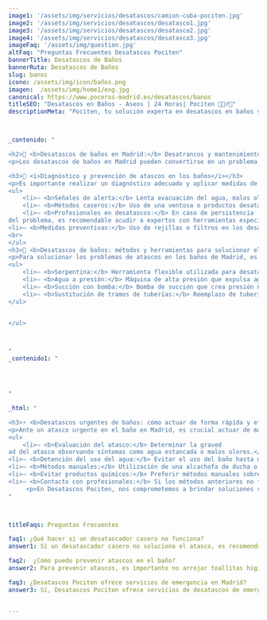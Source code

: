```yaml
---
image1: '/assets/img/servicios/desatascos/camion-cuba-pociten.jpg'
image2: '/assets/img/servicios/desatascos/desatasco1.jpg'
image3: '/assets/img/servicios/desatascos/desatasco2.jpg'
image4: '/assets/img/servicios/desatascos/desatasco3.jpg'
imageFaq: '/assets/img/question.jpg'
altFaq: "Preguntas Frecuentes Desatascos Pociten"
bannerTitle: Desatascos de Baños
bannerRuta: Desatascos de Baños
slug: banos
icono: /assets/img/icon/baños.png
imagen:  /assets/img/home1/eng.jpg
canonical: https://www.poceros-madrid.es/desatascos/banos
titleSEO: "Desatascos en Baños - Aseos | 24 Horas| Pociten 💪👷‍♂️🚰"
descriptionMeta: "Pociten, tu solución experta en desatascos en baños y aseos. 24 Horas. Llámanos al 647 37 67 82 📱."



_contenido: "

<h2>🚽 <b>Desatascos de baños en Madrid:</b> Desatrancos y mantenimiento 24 horas | Desatascos Pociten</h2>
<p>Los desatascos de baños en Madrid pueden convertirse en un problema recurrente si no se abordan adecuadamente. En Desatascos Pociten ofrecemos servicios de desatrancos y mantenimiento de fosas sépticas, alcantarillado, bajantes, arquetas e inspección con cámara TV. Con métodos y herramientas efectivas, solucionamos los atascos de manera rápida y garantizamos un servicio disponible las 24 horas.</p>

<h3>🛁 <i>Diagnóstico y prevención de atascos en los baños</i></h3>
<p>Es importante realizar un diagnóstico adecuado y aplicar medidas de prevención para evitar atascos en los baños de Madrid:</p>
<ul>
    <li>⇨ <b>Señales de alerta:</b> Lenta evacuación del agua, malos olores, o agua en niveles superiores en otros elementos del baño.</li><br>
    <li>⇨ <b>Métodos caseros:</b> Uso de una ventosa o productos desatascadores específicos.</li><br>
    <li>⇨ <b>Profesionales en desatascos:</b> En caso de persistencia
del problema, es recomendable acudir a expertos con herramientas especializadas.</li><br>
<li>⇨ <b>Medidas preventivas:</b> Uso de rejillas o filtros en los desagües y educación sobre qué no arrojar por el inodoro o desagües.</li>
<br>
</ul>
<h3>🔧 <b>Desatascos de baños: métodos y herramientas para solucionar el problema</b></h3>
<p>Para solucionar los problemas de atascos en los baños de Madrid, es imprescindible contar con métodos y herramientas adecuadas:</p>
<ul>
    <li>⇨ <b>Serpentina:</b> Herramienta flexible utilizada para desatascar tuberías mediante movimientos de rotación y empuje.</li><br>
    <li>⇨ <b>Agua a presión:</b> Máquina de alta presión que expulsa agua a gran velocidad para eliminar los restos acumulados.</li><br>
    <li>⇨ <b>Succión con bomba:</b> Bomba de succión que crea presión negativa para aspirar residuos atascados.</li><br>
    <li>⇨ <b>Sustitución de tramos de tuberías:</b> Reemplazo de tuberías en situaciones graves donde otros métodos no son efectivos.</li><br>
</ul>


</ul>



"
_contenido1: "




"

_html: "

<h3>⚡ <b>Desatascos urgentes de baños: cómo actuar de forma rápida y eficaz</b></h3>
<p>Ante un atasco urgente en el baño en Madrid, es crucial actuar de manera rápida y eficaz:</p>
<ul>
    <li>⇨ <b>Evaluación del atasco:</b> Determinar la graved
ad del atasco observando síntomas como agua estancada o malos olores.</li><br>
<li>⇨ <b>Detención del uso del agua:</b> Evitar el uso del baño hasta que el atasco sea solucionado.</li><br>
<li>⇨ <b>Métodos manuales:</b> Utilización de una alcachofa de ducha o manguera con agua a presión para intentar deshacer el atasco.</li><br>
<li>⇨ <b>Evitar productos químicos:</b> Preferir métodos manuales sobre químicos que puedan dañar las tuberías.</li><br>
<li>⇨ <b>Contacto con profesionales:</b> Si los métodos anteriores no funcionan, buscar ayuda de expertos en desatascos.</li><br>
	 <p>En Desatascos Pociten, nos comprometemos a brindar soluciones rápidas y efectivas para los desatascos de baños en Madrid, garantizando la satisfacción y seguridad de nuestros clientes.</p>   
"



titleFaqs: Preguntas Frecuentes

faq1: ¿Qué hacer si un desatascador casero no funciona?
answer1: Si un desatascador casero no soluciona el atasco, es recomendable contactar a profesionales como Desatascos Pociten, quienes tienen las herramientas y experiencia necesarias para solucionar el problema de forma efectiva.

faq2:  ¿Cómo puedo prevenir atascos en el baño?
answer2: Para prevenir atascos, es importante no arrojar toallitas higiénicas, papel higiénico húmedo, compresas o tampones por el inodoro, y usar rejillas o filtros en los desagües para evitar que objetos sólidos obstruyan las tuberías.

faq3: ¿Desatascos Pociten ofrece servicios de emergencia en Madrid?
answer3: Sí, Desatascos Pociten ofrece servicios de desatascos de emergencia 24 horas en Madrid, listos para actuar rápidamente ante cualquier urgencia en tu baño.


---
```

